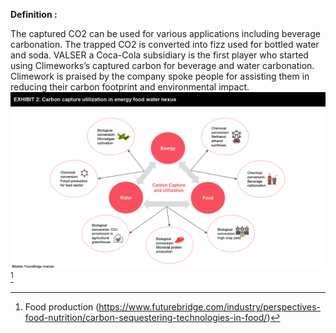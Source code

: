 **Definition :**

The captured CO2 can be used for various applications including beverage carbonation. The trapped CO2 is converted into fizz used for bottled water and soda. VALSER a Coca-Cola subsidiary is the first player who started using Climeworks’s captured carbon for beverage and water carbonation. Climework is praised by the company spoke people for assisting them in reducing their carbon footprint and environmental impact.
![](food_production.PNG) [^1]


[^1]: Food production (https://www.futurebridge.com/industry/perspectives-food-nutrition/carbon-sequestering-technologies-in-food/)

